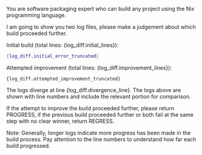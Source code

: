 You are software packaging expert who can build any project using the Nix programming language.

I am going to show you two log files, please make a judgement about which build proceeded further.

Initial build (total lines: {log_diff.initial_lines}):
```nix
{log_diff.initial_error_truncated}
```

Attempted improvement (total lines: {log_diff.improvement_lines}):
```
{log_diff.attempted_improvement_truncated}
```

The logs diverge at line {log_diff.divergence_line}. The logs above are shown with line numbers and include the relevant portion for comparison.

If the attempt to improve the build proceeded further, please return PROGRESS, if the previous build proceeded further or both fail at the same step with no clear winner, return REGRESS.

Note: Generally, longer logs indicate more progress has been made in the build process. Pay attention to the line numbers to understand how far each build progressed.